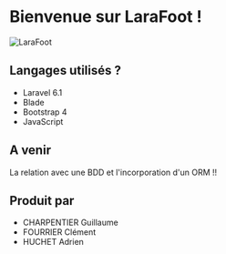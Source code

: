 # Bienvenue sur LaraFoot !

![LaraFoot](https://s3.amazonaws.com/file.imleagues/Images/SchoolPhotos/2011316193431.png)

## Langages utilisés ?

+ Laravel 6.1
+ Blade
+ Bootstrap 4
+ JavaScript

## A venir

La relation avec une BDD et l'incorporation d'un ORM !! 

## Produit par

+ CHARPENTIER Guillaume
+ FOURRIER Clément
+ HUCHET Adrien
